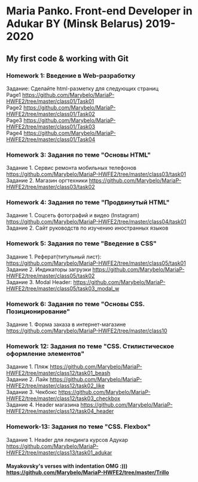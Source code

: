 # Maria Panko.  Front-end Developer in Adukar BY (Minsk Belarus)  2019-2020
## My first code &amp; working with Git

### Homework 1: Введение в Web-разработку
Задание: Сделайте html-разметку для следующих страниц  
Page1 https://github.com/Marybelo/MariaP-HWFE2/tree/master/class01/Task01  
Page2 https://github.com/Marybelo/MariaP-HWFE2/tree/master/class01/Task02  
Page3 https://github.com/Marybelo/MariaP-HWFE2/tree/master/class01/Task03  
Page4 https://github.com/Marybelo/MariaP-HWFE2/tree/master/class01/Task04  

### Homework 3: Задания по теме "Основы HTML"
Задание 1. Сервис ремонта мобильных телефонов  https://github.com/Marybelo/MariaP-HWFE2/tree/master/class03/task01    
Задание 2. Магазин оргтехники  https://github.com/Marybelo/MariaP-HWFE2/tree/master/class03/task02

### Homework 4: Задания по теме "Продвинутый HTML"
Задание 1. Соцсеть фотографий и видео (Instagram) https://github.com/Marybelo/MariaP-HWFE2/tree/master/class04/task01  
Задание 2. Сайт руководств по изучению иностранных языков

### Homework 5: Задания по теме "Введение в CSS"
Задание 1. Реферат(титульный лист): https://github.com/Marybelo/MariaP-HWFE2/tree/master/class05/task01  
Задание 2. Индикаторы загрузки https://github.com/Marybelo/MariaP-HWFE2/tree/master/class05/task02   
Задание 3. Modal Header: https://github.com/Marybelo/MariaP-HWFE2/tree/master/class05/task03_modal_w    

### Homework 6: Задания по теме "Основы CSS. Позиционирование"
Задание 1. Форма заказа в интернет-магазине https://github.com/Marybelo/MariaP-HWFE2/tree/master/class10    

### Homework 12: Задания по теме "CSS. Стилистическое оформление элементов"
Задание 1. Пляж https://github.com/Marybelo/MariaP-HWFE2/tree/master/class12/task01_beash      
Задание 2. Лайк https://github.com/Marybelo/MariaP-HWFE2/tree/master/class12/task02_like  
Задание 3. Чекбокс https://github.com/Marybelo/MariaP-HWFE2/tree/master/class12/task03_checkbox     
Задание 4. Header магазина   https://github.com/Marybelo/MariaP-HWFE2/tree/master/class12/task04_header    

### Homework-13:  Задания по теме "CSS. Flexbox"
Задание 1. Header для лендинга курсов  Адукар  https://github.com/Marybelo/MariaP-HWFE2/tree/master/class13/task01_adukar    






####  Mayakovsky's verses with indentation OMG :))) https://github.com/Marybelo/MariaP-HWFE2/tree/master/Trillo
